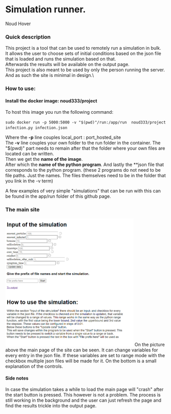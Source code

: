 # Simulation runner.
Noud Hover

### Quick description
This project is a tool that can be used to remotely run a simulation in bulk. \
It allows the user to choose sets of initial conditions based on the json file that is loaded and runs the simulation based on that. \
Afterwards the results will be available on the output page. \
This project is also meant to be used by only the person running the server. And as such the site is minimal in design.\

### How to use:
#### Install the docker image: noud333/project

To host this image you run the following command:

`sudo docker run -p 5000:5000
 -v "$(pwd)"/run:/app/run 
 noud333/project 
 infection.py
 infection.json`

 Where the **-p** line couples local_port : port_hosted_site\
 The **-v** line couples your own folder to the run folder in the container. The "$(pwd)" part needs to remain after that the folder where your own files are located can be written.\
 Then we get the **name of the image**.\
 After which the **name of the python program**. And lastly the **json file that corresponds to the python program. (these 2 programs do not need to be file paths. Just the names. The files themselves need to be in the folder that you link in the -v term)

 A few examples of very simple "simulations" that can be run with this can be found in the app/run folder of this github page. 

### The main site
<img src="doc/final_project.png" width="400">
On the picture above the main page of the site can be seen. It can change variables for every entry in the json file. If these variables are set to range mode with the checkbox multiple json files will be made for it. On the bottom is a small explanation of the controls.

 #### Side notes
 In case the simulation takes a while to load the main page will "crash" after the start button is pressed. This however is not a problem. The process is still working in the background and the user can just refresh the page and find the results trickle into the output page.